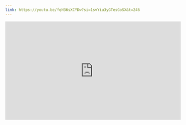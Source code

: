 ```yaml
---
link: https://youtu.be/fqN36sXCYDw?si=1svYiu3yGTesGoSX&t=246
---
```

<iframe width="560" height="315" src="https://www.youtube.com/embed/fqN36sXCYDw?si=1svYiu3yGTesGoSX&amp;start=246" title="YouTube video player" frameborder="0" allow="accelerometer; autoplay; clipboard-write; encrypted-media; gyroscope; picture-in-picture; web-share" referrerpolicy="strict-origin-when-cross-origin" allowfullscreen></iframe>
